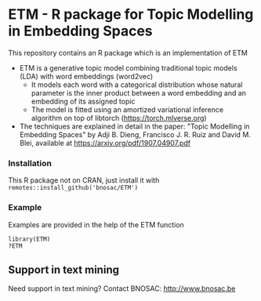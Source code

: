 # ETM - R package for Topic Modelling in Embedding Spaces

This repository contains an R package which is an implementation of ETM

- ETM is a generative topic model combining traditional topic models (LDA) with word embeddings (word2vec)
    - It models each word with a categorical distribution whose natural parameter is the inner product between a word embedding and an embedding of its assigned topic
    - The model is fitted using an amortized variational inference algorithm on top of libtorch (https://torch.mlverse.org)
- The techniques are explained in detail in the paper: "Topic Modelling in Embedding Spaces" by Adji B. Dieng, Francisco J. R. Ruiz and David M. Blei, available at https://arxiv.org/pdf/1907.04907.pdf 

### Installation

This R package not on CRAN, just install it with `remotes::install_github('bnosac/ETM')`

### Example

Examples are provided in the help of the ETM function

```
library(ETM)
?ETM
```

## Support in text mining

Need support in text mining?
Contact BNOSAC: http://www.bnosac.be

